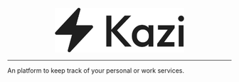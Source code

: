 <p align="center">
<img src="https://github.com/lucas-242/Kazi/blob/master/assets/images/logo_extended.png" height="100" alt="Kazi" />
</p>

---

An platform to keep track of your personal or work services.
